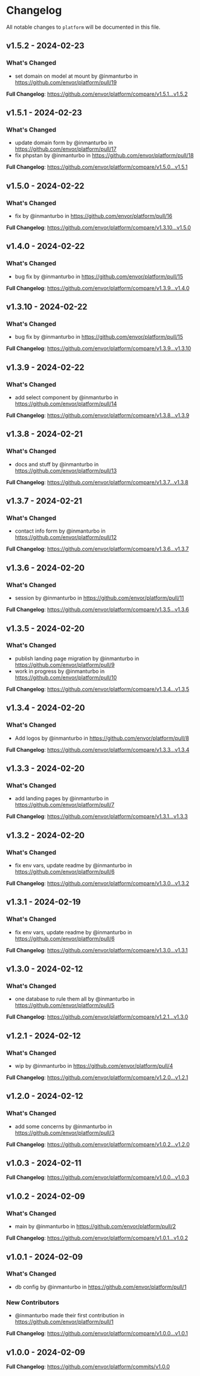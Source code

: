 # Changelog

All notable changes to `platform` will be documented in this file.

## v1.5.2 - 2024-02-23

### What's Changed

* set domain on model at mount by @inmanturbo in https://github.com/envor/platform/pull/19

**Full Changelog**: https://github.com/envor/platform/compare/v1.5.1...v1.5.2

## v1.5.1 - 2024-02-23

### What's Changed

* update domain form by @inmanturbo in https://github.com/envor/platform/pull/17
* fix phpstan by @inmanturbo in https://github.com/envor/platform/pull/18

**Full Changelog**: https://github.com/envor/platform/compare/v1.5.0...v1.5.1

## v1.5.0 - 2024-02-22

### What's Changed

* fix by @inmanturbo in https://github.com/envor/platform/pull/16

**Full Changelog**: https://github.com/envor/platform/compare/v1.3.10...v1.5.0

## v1.4.0 - 2024-02-22

### What's Changed

* bug fix by @inmanturbo in https://github.com/envor/platform/pull/15

**Full Changelog**: https://github.com/envor/platform/compare/v1.3.9...v1.4.0

## v1.3.10 - 2024-02-22

### What's Changed

* bug fix by @inmanturbo in https://github.com/envor/platform/pull/15

**Full Changelog**: https://github.com/envor/platform/compare/v1.3.9...v1.3.10

## v1.3.9 - 2024-02-22

### What's Changed

* add select component by @inmanturbo in https://github.com/envor/platform/pull/14

**Full Changelog**: https://github.com/envor/platform/compare/v1.3.8...v1.3.9

## v1.3.8 - 2024-02-21

### What's Changed

* docs and stuff by @inmanturbo in https://github.com/envor/platform/pull/13

**Full Changelog**: https://github.com/envor/platform/compare/v1.3.7...v1.3.8

## v1.3.7 - 2024-02-21

### What's Changed

* contact info form by @inmanturbo in https://github.com/envor/platform/pull/12

**Full Changelog**: https://github.com/envor/platform/compare/v1.3.6...v1.3.7

## v1.3.6 - 2024-02-20

### What's Changed

* session by @inmanturbo in https://github.com/envor/platform/pull/11

**Full Changelog**: https://github.com/envor/platform/compare/v1.3.5...v1.3.6

## v1.3.5 - 2024-02-20

### What's Changed

* publish landing page migration by @inmanturbo in https://github.com/envor/platform/pull/9
* work in progress by @inmanturbo in https://github.com/envor/platform/pull/10

**Full Changelog**: https://github.com/envor/platform/compare/v1.3.4...v1.3.5

## v1.3.4 - 2024-02-20

### What's Changed

* Add logos by @inmanturbo in https://github.com/envor/platform/pull/8

**Full Changelog**: https://github.com/envor/platform/compare/v1.3.3...v1.3.4

## v1.3.3 - 2024-02-20

### What's Changed

* add landing pages by @inmanturbo in https://github.com/envor/platform/pull/7

**Full Changelog**: https://github.com/envor/platform/compare/v1.3.1...v1.3.3

## v1.3.2 - 2024-02-20

### What's Changed

* fix env vars, update readme by @inmanturbo in https://github.com/envor/platform/pull/6

**Full Changelog**: https://github.com/envor/platform/compare/v1.3.0...v1.3.2

## v1.3.1 - 2024-02-19

### What's Changed

* fix env vars, update readme by @inmanturbo in https://github.com/envor/platform/pull/6

**Full Changelog**: https://github.com/envor/platform/compare/v1.3.0...v1.3.1

## v1.3.0 - 2024-02-12

### What's Changed

* one database to rule them all by @inmanturbo in https://github.com/envor/platform/pull/5

**Full Changelog**: https://github.com/envor/platform/compare/v1.2.1...v1.3.0

## v1.2.1 - 2024-02-12

### What's Changed

* wip by @inmanturbo in https://github.com/envor/platform/pull/4

**Full Changelog**: https://github.com/envor/platform/compare/v1.2.0...v1.2.1

## v1.2.0 - 2024-02-12

### What's Changed

* add some concerns by @inmanturbo in https://github.com/envor/platform/pull/3

**Full Changelog**: https://github.com/envor/platform/compare/v1.0.2...v1.2.0

## v1.0.3 - 2024-02-11

**Full Changelog**: https://github.com/envor/platform/compare/v1.0.0...v1.0.3

## v1.0.2 - 2024-02-09

### What's Changed

* main by @inmanturbo in https://github.com/envor/platform/pull/2

**Full Changelog**: https://github.com/envor/platform/compare/v1.0.1...v1.0.2

## v1.0.1 - 2024-02-09

### What's Changed

* db config by @inmanturbo in https://github.com/envor/platform/pull/1

### New Contributors

* @inmanturbo made their first contribution in https://github.com/envor/platform/pull/1

**Full Changelog**: https://github.com/envor/platform/compare/v1.0.0...v1.0.1

## v1.0.0 - 2024-02-09

**Full Changelog**: https://github.com/envor/platform/commits/v1.0.0
